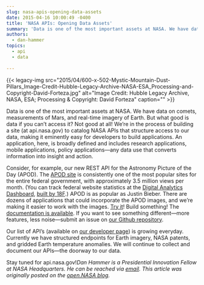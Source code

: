 ```yaml
---
slug: nasa-apis-opening-data-assets
date: 2015-04-16 10:00:49 -0400
title: 'NASA APIs: Opening Data Assets'
summary: 'Data is one of the most important assets at NASA. We have data on comets, measurements of Mars, and real-time imagery of Earth. But what good is data if you can’t access it? Not good at all! We’re in the process of building a site (at api.nasa.gov) to catalog NASA APIs that structure access to'
authors:
  - dan-hammer
topics:
  - api
  - data
  
---
```


{{< legacy-img src="2015/04/600-x-502-Mystic-Mountain-Dust-Pillars\_Image-Credit-Hubble-Legacy-Archive-NASA-ESA\_Processing-and-Copyright-David-Forteza.jpg" alt="Image Credit: Hubble Legacy Archive, NASA, ESA; Processing & Copyright: David Forteza" caption="" >}} 

Data is one of the most important assets at NASA. We have data on comets, measurements of Mars, and real-time imagery of Earth. But what good is data if you can’t access it? Not good at all! We’re in the process of building a site (at api.nasa.gov) to catalog NASA APIs that structure access to our data, making it eminently easy for developers to build applications. An application, here, is broadly defined and includes research applications, mobile applications, policy applications—any data use that converts information into insight and action.

Consider, for example, our new REST API for the Astronomy Picture of the Day (APOD). The [APOD site](http://apod.nasa.gov/apod/astropix.html) is consistently one of the most popular sites for the entire federal government, with approximately 3.5 million views per month. (You can track federal website statistics at the [Digital Analytics Dashboard](https://analytics.usa.gov/), [built by 18F](https://github.com/GSA/analytics.usa.gov/graphs/contributors).) APOD is as popular as Justin Bieber. There are dozens of applications that could incorporate the APOD images, and we’re making it easier to work with the images. [Try it](https://api.data.gov/nasa/planetary/apod?concept_tags=True&date=2015-03-05&api_key=DEMO_KEY)! Build something! The [documentation is available](https://data.nasa.gov/developer/external/planetary/#apod). If you want to see something different—more features, less noise—submit an issue on [our Github repository](https://github.com/nasa/api-docs).

Our list of API’s (available on [our developer page](https://data.nasa.gov/developer)) is growing everyday. Currently we have structured endpoints for Earth imagery, NASA patents, and gridded Earth temperature anomalies. We will continue to collect and document our APIs—the doorway to our data.

Stay tuned for api.nasa.gov!_Dan Hammer is a Presidential Innovation Fellow at NASA Headquarters. He can be reached via [email](mailto:daniel.s.hammer@nasa.gov)._
_This article was originally posted on the [open.NASA blog](http://open.nasa.gov/blog/2015/04/13/nasa-apis/)._